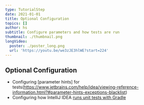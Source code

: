 ```yaml
---
type: TutorialStep
date: 2021-01-01
title: Optional Configuration
topics: []
author: hs
subtitle: Configure parameters and how tests are run
thumbnail: ./thumbnail.png
longVideo:
  poster: ./poster_long.png
  url: 'https://youtu.be/we3zJE3hlWE?start=224'
---
```


## Optional Configuration
- Configuring [parameter hints] for tests(https://www.jetbrains.com/help/idea/viewing-reference-information.html?#parameter-hints-exceptions-blacklist)
- Configuring how IntelliJ IDEA [runs unit tests with Gradle](https://www.jetbrains.com/help/idea/gradle.html?#gradle_settings_access)

